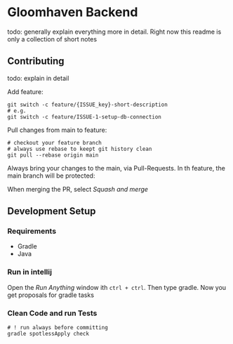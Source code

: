 # Gloomhaven Backend

todo: generally explain everything more in detail. Right now this readme is only a collection of short notes

## Contributing

todo: explain in detail

Add feature:

```shell
git switch -c feature/{ISSUE_key}-short-description
# e.g.
git switch -c feature/ISSUE-1-setup-db-connection
```

Pull changes from main to feature:

```shell
# checkout your feature branch
# always use rebase to keept git history clean
git pull --rebase origin main
```

Always bring your changes to the main, via Pull-Requests. In th feature, the main branch will be protected:

When merging the PR, select *Squash and merge*

## Development Setup

### Requirements

- Gradle
- Java

### Run in intellij

Open the *Run Anything* window ith `ctrl + ctrl`.
Then type gradle. Now you get proposals for gradle tasks

### Clean Code and run Tests

```shell
# ! run always before committing
gradle spotlessApply check
```